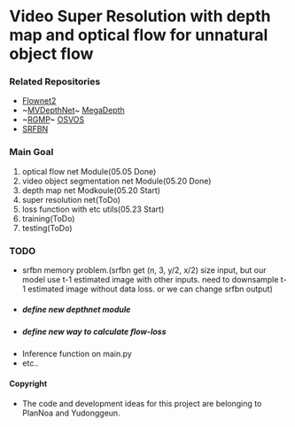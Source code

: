 # Video Super Resolution with depth map and optical flow for unnatural object flow

### Related Repositories
- [Flownet2](https://github.com/NVIDIA/flownet2-pytorch)
- ~[MVDepthNet](https://github.com/HKUST-Aerial-Robotics/MVDepthNet)~ [MegaDepth](https://github.com/baowenbo/DAIN/tree/master/MegaDepth)
- ~[RGMP](https://github.com/seoungwugoh/RGMP)~ [OSVOS](https://github.com/kmaninis/OSVOS-PyTorch)
- [SRFBN](https://github.com/Paper99/SRFBN_CVPR19)

### Main Goal
1. optical flow net Module(05.05 Done)
2. video object segmentation net Module(05.20 Done)
3. depth map net Modkoule(05.20 Start)
4. super resolution net(ToDo)
5. loss function with etc utils(05.23 Start)
6. training(ToDo)
7. testing(ToDo)

### TODO
- srfbn memory problem.(srfbn get (n, 3, y/2, x/2) size input, but our model use t-1 estimated image with other inputs. need to downsample t-1 estimated image without data loss. or we can change srfbn output) 
- #####  define new depthnet module
- #####  define new way to calculate flow-loss
- Inference function on main.py
- etc..

#### Copyright

- The code and development ideas for this project are belonging to PlanNoa and Yudonggeun.
